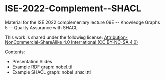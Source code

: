 # ISE-2022-Complement--SHACL
Material for the ISE 2022 complementary lecture 09E -- Knowledge Graphs 5 -- Quality Assurance with SHACL

This work is shared under the following license: 
[Attribution-NonCommercial-ShareAlike 4.0 International (CC BY-NC-SA 4.0)](https://creativecommons.org/licenses/by-nc-sa/4.0/)

Contents:
- Presentation Slides
- Example RDF graph: nobel.ttl
- Example SHACL graph: nobel_shacl.ttl

